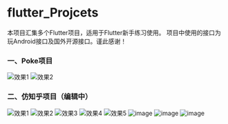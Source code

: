 

# flutter_Projcets

本项目汇集多个Flutter项目，适用于Flutter新手练习使用。
项目中使用的接口为玩Android接口及国外开源接口。谨此感谢！

### 一、Poke项目





![效果1](https://upload-images.jianshu.io/upload_images/16805720-5b470b9bdf11ef83.jpg?imageMogr2/auto-orient/strip%7CimageView2/2/w/1240)
![效果2](https://user-images.githubusercontent.com/49055241/119290094-7634b900-bc7e-11eb-818f-fb610ba67b21.jpg)

### 二、仿知乎项目（编辑中）
![效果1](https://user-images.githubusercontent.com/49055241/119290302-daf01380-bc7e-11eb-95d3-2ed79f53276e.jpg)
![效果2](https://user-images.githubusercontent.com/49055241/119290306-db88aa00-bc7e-11eb-9f19-fc1a595cf000.jpg)
![效果3](https://user-images.githubusercontent.com/49055241/119290309-dc214080-bc7e-11eb-830d-6653e65820e3.jpg)
![效果4](https://user-images.githubusercontent.com/49055241/119481768-aadf6800-bd85-11eb-8abb-337508b7eb7c.jpg)
![效果5](https://user-images.githubusercontent.com/49055241/119481765-a9ae3b00-bd85-11eb-9a87-5b266033c750.jpg)
![image](https://user-images.githubusercontent.com/49055241/120583504-f0c0be00-c460-11eb-8da6-1cd1b218a255.png)
![image](https://user-images.githubusercontent.com/49055241/120583516-f6b69f00-c460-11eb-97b9-92ae2f24cf98.png)
![image](https://user-images.githubusercontent.com/49055241/120583532-fd451680-c460-11eb-8a20-6b8ab82814e8.png)







